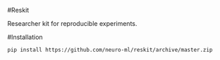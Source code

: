 #Reskit

Researcher kit for reproducible experiments.

#Installation

```bash
pip install https://github.com/neuro-ml/reskit/archive/master.zip
```
